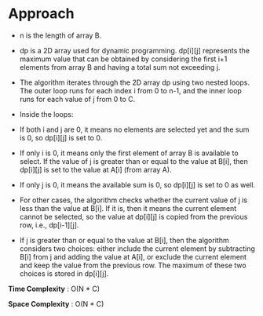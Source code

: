 # Approach 

- n is the length of array B.

- dp is a 2D array used for dynamic programming. dp[i][j] represents the maximum value that can be obtained by considering the first i+1 elements from array B and having a total sum not exceeding j.

- The algorithm iterates through the 2D array dp using two nested loops. The outer loop runs for each index i from 0 to n-1, and the inner loop runs for each value of j from 0 to C.

- Inside the loops:

- If both i and j are 0, it means no elements are selected yet and the sum is 0, so dp[i][j] is set to 0.

- If only i is 0, it means only the first element of array B is available to select. If the value of j is greater than or equal to the value at B[i], then dp[i][j] is set to the value at A[i] (from array A).

- If only j is 0, it means the available sum is 0, so dp[i][j] is set to 0 as well.

- For other cases, the algorithm checks whether the current value of j is less than the value at B[i]. If it is, then it means the current element cannot be selected, so the value at dp[i][j] is copied from the previous row, i.e., dp[i-1][j].

- If j is greater than or equal to the value at B[i], then the algorithm considers two choices: either include the current element by subtracting B[i] from j and adding the value at A[i], or exclude the current element and keep the value from the previous row. The maximum of these two choices is stored in dp[i][j].


**Time Complexity** : O(N * C)

**Space Complexity** : O(N * C)
